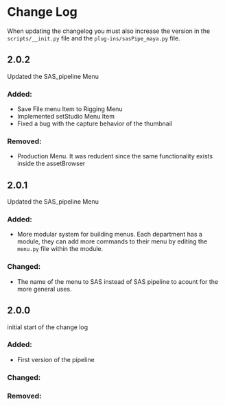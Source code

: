 # Change Log 
When updating the changelog you must also increase the version in the `scripts/__init.py` 
file and the  `plug-ins/sasPipe_maya.py` file. 


## 2.0.2

Updated the SAS_pipeline Menu

### Added: 
* Save File menu Item to Rigging Menu 
* Implemented setStudio Menu Item
* Fixed a bug with the capture behavior of the thumbnail

### Removed: 
* Production Menu. It was redudent since the same functionality exists inside the assetBrowser

## 2.0.1

Updated the SAS_pipeline Menu

### Added: 
* More modular system for building menus. Each department has a module, they can add
more commands to their menu by editing the `menu.py` file within the module. 
 
### Changed: 
* The name of the menu to SAS instead of SAS pipeline to acount for the
more general uses. 
 


## 2.0.0

initial start of the change log

### Added: 
* First version of the pipeline
 
### Changed: 

### Removed: 
 